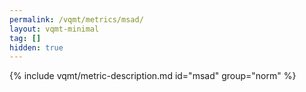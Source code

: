 ```yaml
---
permalink: /vqmt/metrics/msad/
layout: vqmt-minimal
tag: []
hidden: true
---
```

{% include vqmt/metric-description.md id="msad" group="norm" %}